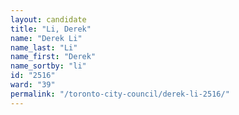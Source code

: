 ```yaml
---
layout: candidate
title: "Li, Derek"
name: "Derek Li"
name_last: "Li"
name_first: "Derek"
name_sortby: "li"
id: "2516"
ward: "39"
permalink: "/toronto-city-council/derek-li-2516/"
---
```

